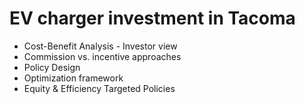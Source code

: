 # EV charger investment in Tacoma
* Cost-Benefit Analysis - Investor view
* Commission vs. incentive approaches
* Policy Design
* Optimization framework
* Equity & Efficiency Targeted Policies